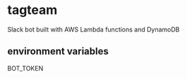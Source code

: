 # tagteam
Slack bot built with AWS Lambda functions and DynamoDB

## environment variables
BOT_TOKEN
